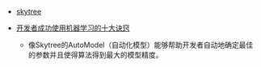  - [skytree](http://www.skytree.net)
 
 - [开发者成功使用机器学习的十大诀窍](http://www.csdn.net/article/2015-07-13/2825187)
    - 像Skytree的AutoModel（自动化模型）能够帮助开发者自动地确定最佳的参数并且使得算法得到最大的模型精度。